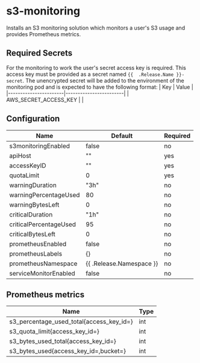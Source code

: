 # s3-monitoring
Installs an S3 monitoring solution which monitors a user's S3 usage and provides Prometheus metrics.

## Required Secrets
For the monitoring to work the user's secret access key is required. This access key must be provided as a secret named `{{  .Release.Name }}-secret`. The unencrypted secret will be added to the environment of the monitoring pod and is expected to have the following format:
| Key                   | Value                  |
|-----------------------|------------------------|
| AWS_SECRET_ACCESS_KEY | <the actual accesskey> |

## Configuration
| Name                   | Default                  | Required |
|------------------------|--------------------------|----------|
| s3monitoringEnabled    | false                    | no       |
| apiHost                | ""                       | yes      |
| accessKeyID            | ""                       | yes      |
| quotaLimit             | 0                        | yes      |
| warningDuration        | "3h"                     | no       |
| warningPercentageUsed  | 80                       | no       |
| warningBytesLeft       | 0                        | no       |
| criticalDuration       | "1h"                     | no       |
| criticalPercentageUsed | 95                       | no       |
| criticalBytesLeft      | 0                        | no       |
| prometheusEnabled      | false                    | no       |
| prometheusLabels       | {}                       | no       |
| prometheusNamespace    | {{ .Release.Namespace }} | no       |
| serviceMonitorEnabled  | false                    | no       |

## Prometheus metrics
| Name                                                 | Type |
|------------------------------------------------------|------|
| s3_percentage_used_total{access_key_id=<keyID>}      | int  |
| s3_quota_limit{access_key_id=<keyID>}                | int  |
| s3_bytes_used_total{access_key_id=<keyID>}           | int  |
| s3_bytes_used{access_key_id=<keyID>,bucket=<bucket>} | int  |

